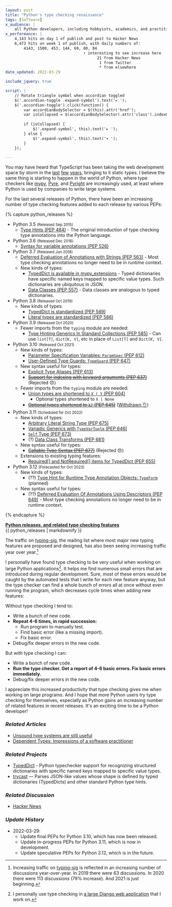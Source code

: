 ```yaml
---
layout: post
title: "Python's type checking renaissance"
tags: [Software]
x_audience: |
    all Python developers, including hobbyists, academics, and practitioners
x_performance: |
    4,143 hits on day 1 of publish and post to Hacker News
    6,473 hits on week 1 of publish, with daily numbers of:
        4143, 1500, 453, 144, 69, 80, 84
                                  ↑ interesting to see increase here
                                        21 from Hacker News
                                         1 from Twitter
                                         * from elsewhere
date_updated: 2022-03-29

include_jquery: true

script: |
    // Rotate triangle symbol when accordian toggled
    $('.accordion-toggle .expand-symbol').text('▸ ');
    $('.accordion-toggle').click(function() {
        var accordianBodySelector = $(this).attr('href');
        var isCollapsed = $(accordianBodySelector).attr('class').indexOf("in") !== -1;
        
        if (isCollapsed) {
            $('.expand-symbol', this).text('▸ ');
        } else {
            $('.expand-symbol', this).text('▾ ');
        }
    });

---
```


You may have heard that TypeScript has been taking the web development space by storm in the [last](https://2018.stateofjs.com/javascript-flavors/typescript/) [few](https://2019.stateofjs.com/javascript-flavors/typescript/) [years](https://2020.stateofjs.com/en-US/technologies/javascript-flavors/), bringing to it static types. I believe the same thing is starting to happen in the world of Python, where type checkers like [mypy],  [Pyre], and [Pyright] are increasingly used, at least where Python is used by companies to write large systems.

[mypy]: http://mypy-lang.org/
[Pyre]: https://pyre-check.org/
[Pyright]: https://github.com/Microsoft/pyright

For the last several releases of Python, there have been an increasing number of type checking features added to each release by various PEPs:

{% capture python_releases %}

* Python 3.5 <small>(Released Sep 2015)</small>
    * [Type Hints (PEP 484)](https://www.python.org/dev/peps/pep-0484/) - The original introduction of type checking type annotations into the Python language.
* Python 3.6 <small>(Released Dec 2016)</small>
    * [Syntax for variable annotations (PEP 526)](https://www.python.org/dev/peps/pep-0526/)
* Python 3.7 <small>(Released Jun 2018)</small>
    * [Deferred Evaluation of Annotations with Strings (PEP 563)](https://www.python.org/dev/peps/pep-0563/#non-typing-usage-of-annotations) - Most type checking annotations no longer need to be in runtime context.
    * New kinds of types:
        * [TypedDict is available in mypy_extensions](/projects/typeddict/) - Typed dictionaries have specific named keys mapped to specific value types. Such dictionaries are ubiquitous in JSON.
        * [Data Classes (PEP 557)](https://www.python.org/dev/peps/pep-0557/#rationale) - Data classes are analogous to typed dictionaries.
* Python 3.8 <small>(Released Oct 2019)</small>
    * New kinds of types:
        * [TypedDict is standardized (PEP 589)](https://www.python.org/dev/peps/pep-0589/)
        * [Literal types are standardized (PEP 586)](https://www.python.org/dev/peps/pep-0586/)
* Python 3.9 <small>(Released Oct 2020)</small>
    * Fewer imports from the `typing` module are needed:
        * [Type Hinting Generics In Standard Collections (PEP 585)](https://www.python.org/dev/peps/pep-0585/) - Can use `list[T]`, `dict[K, V]`, etc in place of `List[T]` and `Dict[K, V]`. 
* Python 3.10 <small>(Released Oct 2021)</small>
    * New kinds of types:
        * [Parameter Specification Variables: `ParamSpec` (PEP 612)](https://www.python.org/dev/peps/pep-0612/)
        * [User-Defined Type Guards: `TypeGuard` (PEP 647)](https://www.python.org/dev/peps/pep-0647/)
    * New syntax useful for types:
        * [Explicit Type Aliases (PEP 613)](https://www.python.org/dev/peps/pep-0613)
        * <strike>[Support for indexing with keyword arguments (PEP 637)](https://www.python.org/dev/peps/pep-0637/)</strike> (Rejected 😞)
    * Fewer imports from the `typing` module are needed:
        * [Union types are shortened to `X | Y` (PEP 604)](https://www.python.org/dev/peps/pep-0604/)
            * Optional types shortened to `X | None`
        * <strike>[Optional types shortened to `X?` (PEP 645)](https://www.python.org/dev/peps/pep-0645/)</strike> ([Withdrawn 👌](https://mail.python.org/archives/list/typing-sig@python.org/message/YVEIYEK3H6KPZVYR5NBTXSVJ77WHBXHY/))
* Python 3.11 <small>(Scheduled for Oct 2022)</small>
    * New kinds of types:
        * [Arbitrary Literal String Type (PEP 675)](https://peps.python.org/pep-0675/)
        * [Variadic Generics with `TypeVarTuple` (PEP 646)](https://peps.python.org/pep-0646/)
        * [`Self` Type (PEP 673)](https://peps.python.org/pep-0673/)
        * (?) [Data Class Transforms (PEP 681)](https://peps.python.org/pep-0681/)
    * New syntax useful for types:
        * <strike>[Callable Type Syntax (PEP 677)](https://peps.python.org/pep-0677/)</strike> (Rejected 😞)
    * Extensions to existing typing features:
        * [Required[] and NotRequired[] items for TypedDict (PEP 655)](https://peps.python.org/pep-0655/)
* Python 3.12 <small>(Forecasted for Oct 2023)</small>
    * New kinds of types:
        * (??) [Type Hint for Runtime Type Annotation Objects: `TypeForm`](https://dafoster.net/projects/typeform/) (planned)
    * New syntax useful for types:
        * (??) [Deferred Evaluation Of Annotations Using Descriptors (PEP 649)](https://peps.python.org/pep-0649/) - Most type checking annotations no longer need to be in runtime context.

{% endcapture %}

<div class="accordion" id="python-releases" style="margin-bottom: 1em;">
  <div class="accordion-group">
    <div class="accordion-heading">
      <a class="accordion-toggle" data-toggle="collapse" data-parent="#python-releases" href="#collapseOne">
        <span class="expand-symbol"></span><strong>Python releases, and related type checking features</strong>
      </a>
    </div>
    <div id="collapseOne" class="accordion-body collapse">
      <div class="accordion-inner">
        {{ python_releases | markdownify }}
      </div>
    </div>
  </div>
</div>

The traffic on [typing-sig], the mailing list where most major new typing features are proposed and designed, has also been seeing increasing traffic year over year.[^typing-sig-traffic]

[typing-sig]: https://mail.python.org/archives/list/typing-sig@python.org/

[^typing-sig-traffic]: Increasing traffic on [typing-sig](https://mail.python.org/archives/list/typing-sig@python.org/) is reflected in an increasing number of discussions year-over-year. In 2019 there were 63 discussions. In 2020 there were 113 discussions (79% increase). And 2021 is just beginning.

I personally have found type checking to be very useful when working on large Python applications[^large-web-apps]. It helps me find numerous small errors that are introduced during regular development<!-- such as import errors-->. Sure, most of these errors would be caught by the automated tests that I write for each new feature anyway<!-- TODO: footnote+link to TDD or similar practice? -->, but the type checker can find a whole bunch of errors all at once without even running the program, which decreases cycle times when adding new features:

[^large-web-apps]: I personally use type checking in [a large Django web application](/projects/techsmart-platform/) that I work on.

Without type checking I tend to:

* Write a bunch of new code.
* **Repeat 4-6 times, in rapid succession:**
    * Run program to manually test.
    * Find basic error (like a missing import).
    * Fix basic error.
* Debug/fix deeper errors in the new code.
 
But *with* type checking I can:

* Write a bunch of new code.
* **Run the type checker. Get a report of 4-6 basic errors. Fix basic errors immediately.**
* Debug/fix deeper errors in the new code.

I appreciate this increased productivity that type checking gives me when working on large programs. And I hope that more Python users try type checking for themselves, especially as Python gains an increasing number of related features in recent releases. It's an exciting time to be a Python developer!

### *Related Articles*

* [Unsound type systems are still useful](/articles/2018/04/07/unsound-type-systems-are-still-useful/)
* [Dependent Types: Impressions of a software practitioner](/articles/2019/01/06/dependent-types-impressions-of-a-software-practitioner/)

### *Related Projects*

* [TypedDict](/projects/typeddict/) - Python typechecker support for recognizing structured dictionaries with specific named keys mapped to specific value types.
* [trycast](/projects/trycast/) — Parses JSON-like values whose shape is defined by typed dictionaries (TypedDicts) and other standard Python type hints.

### *Related Discussion*

* [Hacker News](https://news.ycombinator.com/item?id=25916628)

### *Update History*

* 2022-03-29:
    * Update final PEPs for Python 3.10, which has now been released.
    * Update in-progress PEPs for Python 3.11, which is now in development.
    * Update speculative PEPs for Python 3.12, which is in the future.
